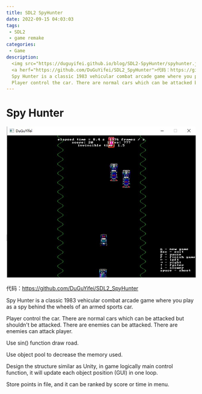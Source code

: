 ```yaml
---
title: SDL2 SpyHunter
date: 2022-09-15 04:03:03
tags:
 - SDL2
 - game remake
categories:
 - Game
description:
  <img src="https://duguyifei.github.io/blog/SDL2-SpyHunter/spyhunter.jpg">
  <a herf="https://github.com/DuGuYifei/SDL2_SpyHunter">代码：https://github.com/DuGuYifei/SDL2_SpyHunter</a><br />
  Spy Hunter is a classic 1983 vehicular combat arcade game where you play as a spy behind the wheels of an armed sports car. <br />
  Player control the car. There are normal cars which can be attacked but shouldn't be attacked. There are enemies can be attacked. There are enemies can attack player.
---
```


# Spy Hunter

![](SDL2-SpyHunter/spyhunter.jpg)

代码：https://github.com/DuGuYifei/SDL2_SpyHunter

Spy Hunter is a classic 1983 vehicular combat arcade game where you play as a spy behind the wheels of an armed sports car.

Player control the car. There are normal cars which can be attacked but shouldn't be attacked. There are enemies can be attacked. There are enemies can attack player.

Use sin() function draw road.

Use object pool to decrease the memory used.

Design the structure similar as Unity, in game logically main control function, it will update each object position (GUI) in one loop.

Store points in file, and it can be ranked by score or time in menu.